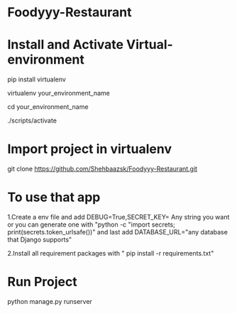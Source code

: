 # Foodyyy-Restaurant

# Install and Activate Virtual-environment

 pip install virtualenv
 
 virtualenv your_environment_name
 
 cd your_environment_name

./scripts/activate

# Import project in virtualenv
git clone https://github.com/Shehbaazsk/Foodyyy-Restaurant.git

# To use that app
1.Create a env file and add DEBUG=True,SECRET_KEY= Any string you want or you can generate one with "python -c "import secrets; print(secrets.token_urlsafe())"
and last add DATABASE_URL="any database that Django supports"

2.Install all requirement packages with " pip install -r requirements.txt"

# Run Project
python manage.py runserver
